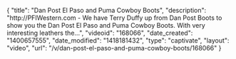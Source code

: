 {
    "title": "Dan Post El Paso and Puma Cowboy Boots",
    "description": "http:\/\/PFIWestern.com - We have Terry Duffy up from Dan Post Boots to show you the Dan Post El Paso and Puma Cowboy Boots. With very interesting leathers the...",
    "videoid": "168066",
    "date_created": "1400657555",
    "date_modified": "1418181432",
    "type": "captivate",
    "layout": "video",
    "url": "\/v\/dan-post-el-paso-and-puma-cowboy-boots\/168066"
}